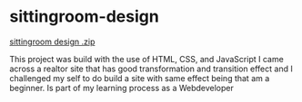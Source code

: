 # sittingroom-design
[sittingroom design .zip](https://github.com/oslarry/sittingroom-design/files/9039970/sittingroom.design.zip)

This project was build with the use of HTML, CSS, and JavaScript
I came across a realtor site that has good transformation and transition effect and I challenged my self to do build a site with same effect being that am a beginner. 
Is part of my learning process as a Webdeveloper

